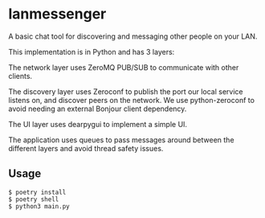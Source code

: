 # lanmessenger

A basic chat tool for discovering and messaging other people on your LAN.

This implementation is in Python and has 3 layers:

The network layer uses ZeroMQ PUB/SUB to communicate with other clients.

The discovery layer uses Zeroconf to publish the port our local service listens on, and discover peers
on the network. We use python-zeroconf to avoid needing an external Bonjour client dependency.

The UI layer uses dearpygui to implement a simple UI.

The application uses queues to pass messages around between the different layers and avoid thread safety issues.

## Usage

```
$ poetry install
$ poetry shell
$ python3 main.py
```
